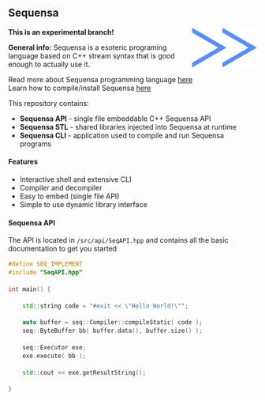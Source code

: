 ## Sequensa

<img src="./logo.png" align="right" alt="Logo" title="Sequensa Logo" width="130.75" height="80" />

__This is an experimental branch!__

__General info:__  Sequensa is a esoteric programing language based on C++ stream syntax that is good enough to actually use it.

Read more about Sequensa programming language [here](http://darktree.net/projects/sequensa/)  
Learn how to compile/install Sequensa [here](./COMPILE.md)

This repository contains:

 * __Sequensa API__  - single file embeddable C++ Sequensa API
 * __Sequensa STL__  - shared libraries injected into Sequensa at runtime
 * __Sequensa CLI__  - application used to compile and run Sequensa programs

#### Features
- Interactive shell and extensive CLI
- Compiler and decompiler
- Easy to embed (single file API)
- Simple to use dynamic library interface

#### Sequensa API

The API is located in `/src/api/SeqAPI.hpp` and contains all the basic documentation to get you started

```C++
#define SEQ_IMPLEMENT
#include "SeqAPI.hpp"

int main() {

	std::string code = "#exit << \"Hello World!\"";
	
	auto buffer = seq::Compiler::compileStatic( code );
	seq::ByteBuffer bb( buffer.data(), buffer.size() );

	seq::Executor exe;
	exe.execute( bb );
	
	std::cout << exe.getResultString();
	
}
```
